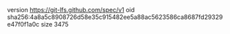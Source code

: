 version https://git-lfs.github.com/spec/v1
oid sha256:4a8a5c8908726d58e35c915482ee5a88ac5623586ca8687fd29329e47f0f1a0c
size 3475
